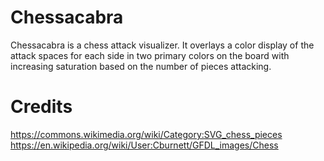 # Chessacabra
Chessacabra is a chess attack visualizer. It overlays a color display of the attack spaces for each side in two primary colors on the board with increasing saturation based on the number of pieces attacking.

# Credits
https://commons.wikimedia.org/wiki/Category:SVG_chess_pieces
https://en.wikipedia.org/wiki/User:Cburnett/GFDL_images/Chess

